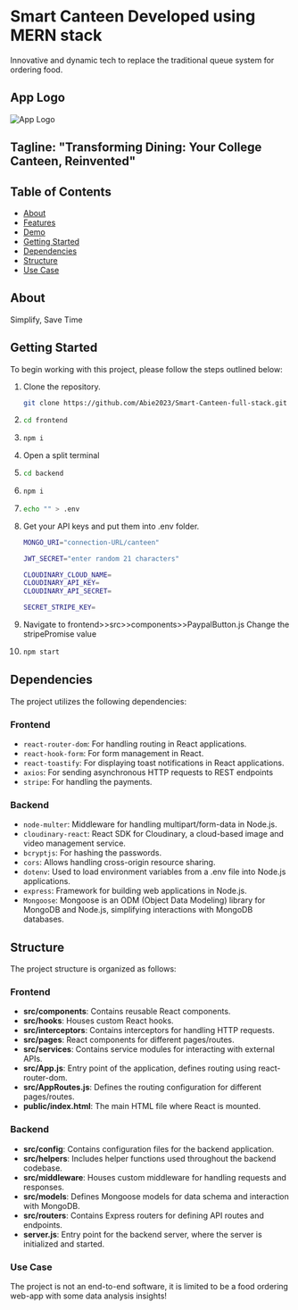 # Smart Canteen Developed using MERN stack
Innovative and dynamic tech to replace the traditional queue system for ordering food.
## App Logo
![App Logo](https://github.com/Abie2023/demo/assets/124857975/0dcf8d98-2d79-414d-9dc9-65ccb3564dad)

## Tagline: "Transforming Dining: Your College Canteen, Reinvented" 

## Table of Contents
- [About](#about)
- [Features](#features)
- [Demo](#demo)
- [Getting Started](#getting-started)
- [Dependencies](#dependencies)
- [Structure](#structure)
- [Use Case](#use-case)

## About
Simplify, Save Time



## Getting Started

To begin working with this project, please follow the steps outlined below:

1. Clone the repository.
   ```bash
   git clone https://github.com/Abie2023/Smart-Canteen-full-stack.git
   ```
2.  ```bash
    cd frontend
3. ```bash
   npm i
   ```
4. Open a split terminal
   
5. ```bash
   cd backend
6. ```bash
   npm i
   ```
7. ```bash
   echo "" > .env
   ```
8. Get your API keys and put them into .env folder.
   ```bash
   MONGO_URI="connection-URL/canteen"

   JWT_SECRET="enter random 21 characters"

   CLOUDINARY_CLOUD_NAME=
   CLOUDINARY_API_KEY=
   CLOUDINARY_API_SECRET=

   SECRET_STRIPE_KEY=
   ```
9. Navigate to frontend>>src>>components>>PaypalButton.js
   Change the stripePromise value
10. ```bash
    npm start
    ```

## Dependencies

The project utilizes the following dependencies:
### Frontend
- `react-router-dom`: For handling routing in React applications.
- `react-hook-form`: For form management in React.
- `react-toastify`: For displaying toast notifications in React applications.
- `axios`: For sending asynchronous HTTP requests to REST endpoints
- `stripe`: For handling the payments.
  
### Backend
- `node-multer`: Middleware for handling multipart/form-data in Node.js.
- `cloudinary-react`: React SDK for Cloudinary, a cloud-based image and video management service.
- `bcryptjs`: For hashing the passwords.
- `cors`: Allows handling cross-origin resource sharing.
- `dotenv`: Used to load environment variables from a .env file into Node.js applications.
- `express`: Framework for building web applications in Node.js.
- `Mongoose`: Mongoose is an ODM (Object Data Modeling) library for MongoDB and Node.js, simplifying interactions with MongoDB databases.


## Structure
The project structure is organized as follows:
### Frontend
- **src/components**: Contains reusable React components.
- **src/hooks**: Houses custom React hooks.
- **src/interceptors**: Contains interceptors for handling HTTP requests.
- **src/pages**: React components for different pages/routes.
- **src/services**: Contains service modules for interacting with external APIs.
- **src/App.js**: Entry point of the application, defines routing using react-router-dom.
- **src/AppRoutes.js**: Defines the routing configuration for different pages/routes.
- **public/index.html**: The main HTML file where React is mounted.

### Backend
- **src/config**: Contains configuration files for the backend application.
- **src/helpers**: Includes helper functions used throughout the backend codebase.
- **src/middleware**: Houses custom middleware for handling requests and responses.
- **src/models**: Defines Mongoose models for data schema and interaction with MongoDB.
- **src/routers**: Contains Express routers for defining API routes and endpoints.
- **server.js**: Entry point for the backend server, where the server is initialized and started.

### Use Case
The project is not an end-to-end software, it is limited to be a food ordering web-app with some data analysis insights!

